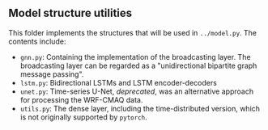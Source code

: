 ## Model structure utilities

This folder implements the structures that will be used in `../model.py`. The contents include:

- `gnn.py`: Containing the implementation of the broadcasting layer. The broadcasting layer can be regarded as a "unidirectional bipartite graph message passing".
- `lstm.py`: Bidirectional LSTMs and LSTM encoder-decoders
- `unet.py`: Time-series U-Net, *deprecated*, was an alternative approach for processing the WRF-CMAQ data.
- `utils.py`: The dense layer, including the time-distributed version, which is not originally supported by `pytorch`.
